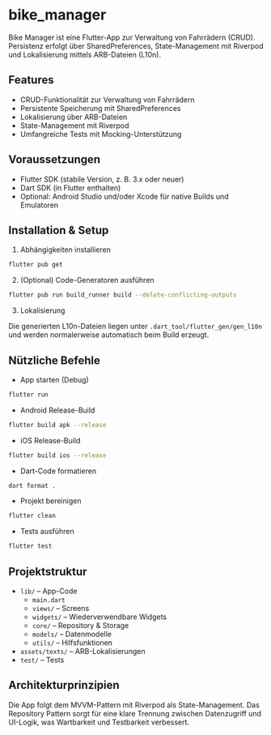 # bike_manager

Bike Manager ist eine Flutter-App zur Verwaltung von Fahrrädern (CRUD). Persistenz erfolgt über SharedPreferences, State-Management mit Riverpod und Lokalisierung mittels ARB-Dateien (L10n).

## Features

- CRUD-Funktionalität zur Verwaltung von Fahrrädern  
- Persistente Speicherung mit SharedPreferences  
- Lokalisierung über ARB-Dateien  
- State-Management mit Riverpod  
- Umfangreiche Tests mit Mocking-Unterstützung  

## Voraussetzungen

- Flutter SDK (stabile Version, z. B. 3.x oder neuer)  
- Dart SDK (in Flutter enthalten)  
- Optional: Android Studio und/oder Xcode für native Builds und Emulatoren  

## Installation & Setup

1. Abhängigkeiten installieren

```bash
flutter pub get
```

2. (Optional) Code-Generatoren ausführen

```bash
flutter pub run build_runner build --delete-conflicting-outputs
```

3. Lokalisierung

Die generierten L10n-Dateien liegen unter `.dart_tool/flutter_gen/gen_l10n` und werden normalerweise automatisch beim Build erzeugt.

## Nützliche Befehle

- App starten (Debug)

```bash
flutter run
```

- Android Release-Build

```bash
flutter build apk --release
```

- iOS Release-Build

```bash
flutter build ios --release
```

- Dart-Code formatieren

```bash
dart format .
```

- Projekt bereinigen

```bash
flutter clean
```

- Tests ausführen

```bash
flutter test
```

## Projektstruktur

- `lib/` – App-Code  
  - `main.dart`  
  - `views/` – Screens  
  - `widgets/` – Wiederverwendbare Widgets  
  - `core/` – Repository & Storage  
  - `models/` – Datenmodelle  
  - `utils/` – Hilfsfunktionen  
- `assets/texts/` – ARB-Lokalisierungen  
- `test/` – Tests  

## Architekturprinzipien

Die App folgt dem MVVM-Pattern mit Riverpod als State-Management. Das Repository Pattern sorgt für eine klare Trennung zwischen Datenzugriff und UI-Logik, was Wartbarkeit und Testbarkeit verbessert.
